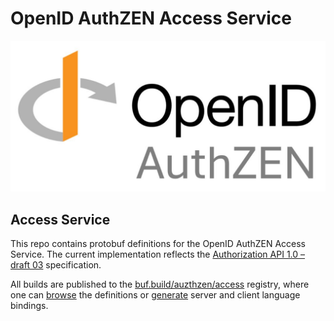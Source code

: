 # OpenID AuthZEN Access Service

![OpenID AuthZEN](https://github.com/authzen/art/blob/main/logo/logo-rect.png)

## Access Service

This repo contains protobuf definitions for the OpenID AuthZEN Access Service. The current implementation reflects the [Authorization API 1.0 – draft 03](https://openid.github.io/authzen/) specification.

All builds are published to the [buf.build/auzthzen/access](https://buf.build/authzen/access) registry, where one can [browse](https://buf.build/authzen/access/docs/v0.1.0-02:authzen.access.v1) the definitions or [generate](https://buf.build/authzen/access/sdks/v0.1.0-03:protobuf) server and client language bindings.
